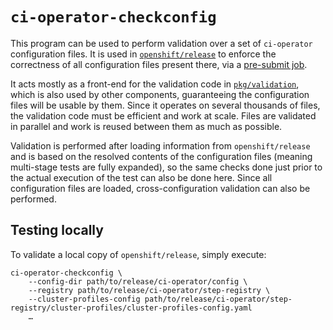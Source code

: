 `ci-operator-checkconfig`
=========================

This program can be used to perform validation over a set of `ci-operator`
configuration files.  It is used in [`openshift/release`][openshift_release] to
enforce the correctness of all configuration files present there, via a
[pre-submit job][presubmit_job].

It acts mostly as a front-end for the validation code in
[`pkg/validation`][pkg_validation], which is also used by other components,
guaranteeing the configuration files will be usable by them.  Since it operates
on several thousands of files, the validation code must be efficient and work at
scale.  Files are validated in parallel and work is reused between them as much
as possible.

Validation is performed after loading information from `openshift/release` and
is based on the resolved contents of the configuration files (meaning
multi-stage tests are fully expanded), so the same checks done just prior to the
actual execution of the test can also be done here.  Since all configuration
files are loaded, cross-configuration validation can also be performed.

Testing locally
---------------

To validate a local copy of `openshift/release`, simply execute:

```console
ci-operator-checkconfig \
    --config-dir path/to/release/ci-operator/config \
    --registry path/to/release/ci-operator/step-registry \
    --cluster-profiles-config path/to/release/ci-operator/step-registry/cluster-profiles/cluster-profiles-config.yaml 
    …
```

[openshift_release]: https://github.com/openshift/release.git
[pkg_validation]: https://github.com/openshift/ci-tools/tree/main/pkg/validation
[presubmit_job]: https://prow.ci.openshift.org/job-history/gs/test-platform-results/pr-logs/directory/pull-ci-openshift-release-master-ci-operator-config
